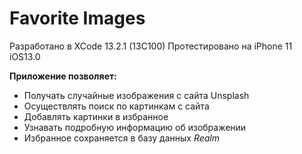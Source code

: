 # Favorite Images

Разработано в XCode 13.2.1 (13C100)
Протестировано на iPhone 11 iOS13.0

**Приложение позволяет:** <br>
* Получать случайные изображения с сайта Unsplash <br>
* Осуществлять поиск по картинкам с сайта <br>
* Добавлять картинки в избранное <br>
* Узнавать подробную информацию об изображении <br>
* Избранное сохраняется в базу данных _Realm_
